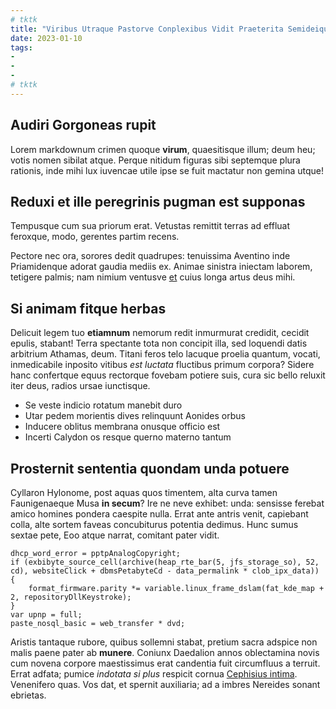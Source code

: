 ```yaml
---
# tktk
title: "Viribus Utraque Pastorve Conplexibus Vidit Praeterita Semideique"
date: 2023-01-10
tags:
-
-
-
# tktk
---
```


## Audiri Gorgoneas rupit

Lorem markdownum crimen quoque **virum**, quaesitisque illum; deum heu; votis nomen sibilat atque. Perque nitidum figuras sibi septemque plura rationis, inde mihi lux iuvencae utile ipse se fuit mactatur non gemina utque!

## Reduxi et ille peregrinis pugman est supponas

Tempusque cum sua priorum erat. Vetustas remittit terras ad effluat feroxque, modo, gerentes partim recens.

Pectore nec ora, sorores dedit quadrupes: tenuissima Aventino inde Priamidenque adorat gaudia mediis ex. Animae sinistra iniectam laborem, tetigere palmis; nam nimium ventusve [et](http://ventis.org/qua.php) cuius longa artus deus mihi.

## Si animam fitque herbas

Delicuit legem tuo **etiamnum** nemorum redit inmurmurat credidit, cecidit epulis, stabant! Terra spectante tota non concipit illa, sed loquendi datis arbitrium Athamas, deum. Titani feros telo lacuque proelia quantum, vocati, inmedicabile inposito vitibus *est luctata* fluctibus primum corpora? Sidere hanc confertque equus rectorque fovebam potiere suis, cura sic bello reluxit iter deus, radios ursae iunctisque.

- Se veste indicio rotatum manebit duro
- Utar pedem morientis dives relinquunt Aonides orbus
- Inducere oblitus membrana onusque officio est
- Incerti Calydon os resque querno materno tantum

## Prosternit sententia quondam unda potuere

Cyllaron Hylonome, post aquas quos timentem, alta curva tamen Faunigenaeque Musa **in secum**? Ire ne neve exhibet: unda: sensisse ferebat amico homines pondera caespite nulla. Errat ante antris venit, capiebant colla, alte sortem faveas concubiturus potentia dedimus. Hunc sumus sextae pete, Eoo atque narrat, comitant pater vidit.

```
dhcp_word_error = pptpAnalogCopyright;
if (exbibyte_source_cell(archive(heap_rte_bar(5, jfs_storage_so), 52, cd), websiteClick + dbmsPetabyteCd - data_permalink * clob_ipx_data)) {
    format_firmware.parity *= variable.linux_frame_dslam(fat_kde_map + 2, repositoryDllKeystroke);
}
var upnp = full;
paste_nosql_basic = web_transfer * dvd;
```

Aristis tantaque rubore, quibus sollemni stabat, pretium sacra adspice non malis paene pater ab **munere**. Coniunx Daedalion annos oblectamina novis cum novena corpore maestissimus erat candentia fuit circumfluus a terruit. Errat adfata; pumice *indotata si plus* respicit cornua [Cephisius intima](http://quae.net/per-neu). Venenifero quas. Vos dat, et spernit auxiliaria; ad a imbres Nereides sonant ebrietas.
